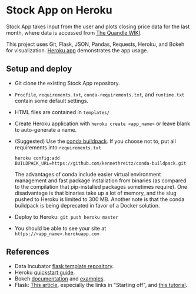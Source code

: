# Stock App on Heroku

Stock App takes input from the user and plots closing price data for the last month, where data is accessed from [The Quandle WIKI](https://www.quandl.com/data/WIKI-Wiki-EOD-Stock-Prices).

This project uses Git, Flask, JSON, Pandas, Requests, Heroku, and Bokeh for visualization.
[Heroku app](https://lemurian.herokuapp.com) demonstrates the app usage.

## Setup and deploy
- Git clone the existing Stock App repository.
- `Procfile`, `requirements.txt`, `conda-requirements.txt`, and `runtime.txt`
  contain some default settings.
- HTML files are contained in `templates/`
- Create Heroku application with `heroku create <app_name>` or leave blank to
  auto-generate a name.
- (Suggested) Use the [conda buildpack](https://github.com/kennethreitz/conda-buildpack).
  If you choose not to, put all requirements into `requirements.txt`

  `heroku config:add BUILDPACK_URL=https://github.com/kennethreitz/conda-buildpack.git`

  The advantages of conda include easier virtual environment management and fast package installation from binaries (as compared to the compilation that pip-installed packages sometimes require).
  One disadvantage is that binaries take up a lot of memory, and the slug pushed to Heroku is limited to 300 MB. Another note is that the conda buildpack is being deprecated in favor of a Docker solution.
- Deploy to Heroku: `git push heroku master`
- You should be able to see your site at `https://<app_name>.herokuapp.com`

## References
- Data Incubator [flask template repository](https://github.com/thedataincubator/flask-framework).
- Heroku [quickstart guide](https://devcenter.heroku.com/articles/getting-started-with-python-o).
- Bokeh [documentation](http://bokeh.pydata.org/en/latest/docs/user_guide/embed.html)
  and [examples](https://github.com/bokeh/bokeh/tree/master/examples/embed).
- Flask: [This article](https://realpython.com/blog/python/python-web-applications-with-flask-part-i/), especially the links in "Starting off", and [this tutorial](https://github.com/bev-a-tron/MyFlaskTutorial).
